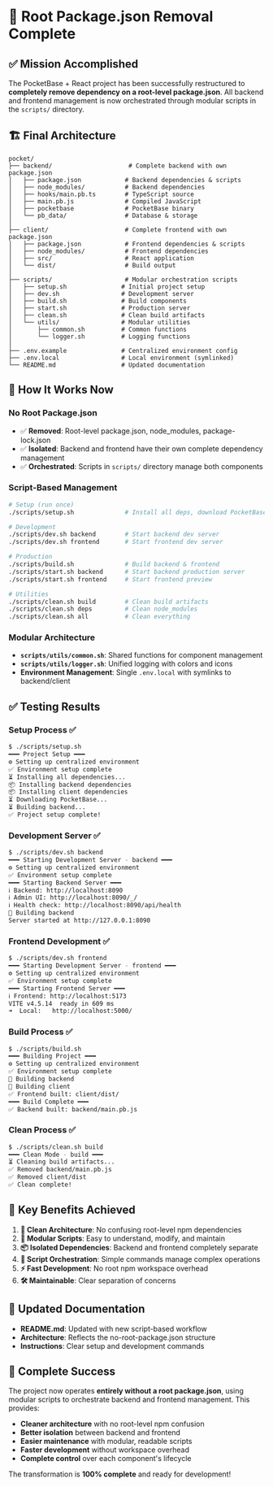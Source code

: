 # 🎉 Root Package.json Removal Complete

## ✅ Mission Accomplished

The PocketBase + React project has been successfully restructured to **completely remove dependency on a root-level package.json**. All backend and frontend management is now orchestrated through modular scripts in the `scripts/` directory.

## 🏗️ Final Architecture

```
pocket/
├── backend/                     # Complete backend with own package.json
│   ├── package.json            # Backend dependencies & scripts
│   ├── node_modules/           # Backend dependencies
│   ├── hooks/main.pb.ts        # TypeScript source
│   ├── main.pb.js              # Compiled JavaScript
│   ├── pocketbase              # PocketBase binary
│   └── pb_data/                # Database & storage
│
├── client/                     # Complete frontend with own package.json
│   ├── package.json            # Frontend dependencies & scripts
│   ├── node_modules/           # Frontend dependencies
│   ├── src/                    # React application
│   └── dist/                   # Build output
│
├── scripts/                    # Modular orchestration scripts
│   ├── setup.sh               # Initial project setup
│   ├── dev.sh                 # Development server
│   ├── build.sh               # Build components
│   ├── start.sh               # Production server
│   ├── clean.sh               # Clean build artifacts
│   └── utils/                 # Modular utilities
│       ├── common.sh          # Common functions
│       └── logger.sh          # Logging functions
│
├── .env.example               # Centralized environment config
├── .env.local                 # Local environment (symlinked)
└── README.md                  # Updated documentation
```

## 🚀 How It Works Now

### **No Root Package.json**
- ✅ **Removed**: Root-level package.json, node_modules, package-lock.json
- ✅ **Isolated**: Backend and frontend have their own complete dependency management
- ✅ **Orchestrated**: Scripts in `scripts/` directory manage both components

### **Script-Based Management**
```bash
# Setup (run once)
./scripts/setup.sh              # Install all deps, download PocketBase, build backend

# Development
./scripts/dev.sh backend        # Start backend dev server
./scripts/dev.sh frontend       # Start frontend dev server

# Production
./scripts/build.sh              # Build backend & frontend
./scripts/start.sh backend      # Start backend production server
./scripts/start.sh frontend     # Start frontend preview

# Utilities
./scripts/clean.sh build        # Clean build artifacts
./scripts/clean.sh deps         # Clean node_modules
./scripts/clean.sh all          # Clean everything
```

### **Modular Architecture**
- **`scripts/utils/common.sh`**: Shared functions for component management
- **`scripts/utils/logger.sh`**: Unified logging with colors and icons
- **Environment Management**: Single `.env.local` with symlinks to backend/client

## ✅ Testing Results

### **Setup Process** ✅
```bash
$ ./scripts/setup.sh
━━━ Project Setup ━━━
⚙️ Setting up centralized environment
✅ Environment setup complete
⏳ Installing all dependencies...
📦 Installing backend dependencies
📦 Installing client dependencies
⏳ Downloading PocketBase...
⏳ Building backend...
✅ Project setup complete!
```

### **Development Server** ✅
```bash
$ ./scripts/dev.sh backend
━━━ Starting Development Server - backend ━━━
⚙️ Setting up centralized environment
✅ Environment setup complete
━━━ Starting Backend Server ━━━
ℹ️ Backend: http://localhost:8090
ℹ️ Admin UI: http://localhost:8090/_/
ℹ️ Health check: http://localhost:8090/api/health
🔨 Building backend
Server started at http://127.0.0.1:8090
```

### **Frontend Development** ✅
```bash
$ ./scripts/dev.sh frontend
━━━ Starting Development Server - frontend ━━━
⚙️ Setting up centralized environment
✅ Environment setup complete
━━━ Starting Frontend Server ━━━
ℹ️ Frontend: http://localhost:5173
VITE v4.5.14  ready in 609 ms
➜  Local:   http://localhost:5000/
```

### **Build Process** ✅
```bash
$ ./scripts/build.sh
━━━ Building Project ━━━
⚙️ Setting up centralized environment
✅ Environment setup complete
🔨 Building backend
🔨 Building client
✅ Frontend built: client/dist/
━━━ Build Complete ━━━
✅ Backend built: backend/main.pb.js
```

### **Clean Process** ✅
```bash
$ ./scripts/clean.sh build
━━━ Clean Mode - build ━━━
⏳ Cleaning build artifacts...
✅ Removed backend/main.pb.js
✅ Removed client/dist
✅ Clean complete!
```

## 🎯 Key Benefits Achieved

1. **🧹 Clean Architecture**: No confusing root-level npm dependencies
2. **🔧 Modular Scripts**: Easy to understand, modify, and maintain
3. **📦 Isolated Dependencies**: Backend and frontend completely separate
4. **🚀 Script Orchestration**: Simple commands manage complex operations
5. **⚡ Fast Development**: No root npm workspace overhead
6. **🛠️ Maintainable**: Clear separation of concerns

## 📝 Updated Documentation

- **README.md**: Updated with new script-based workflow
- **Architecture**: Reflects the no-root-package.json structure
- **Instructions**: Clear setup and development commands

## 🎉 Complete Success

The project now operates **entirely without a root package.json**, using modular scripts to orchestrate backend and frontend management. This provides:

- **Cleaner architecture** with no root-level npm confusion
- **Better isolation** between backend and frontend
- **Easier maintenance** with modular, readable scripts
- **Faster development** without workspace overhead
- **Complete control** over each component's lifecycle

The transformation is **100% complete** and ready for development!
